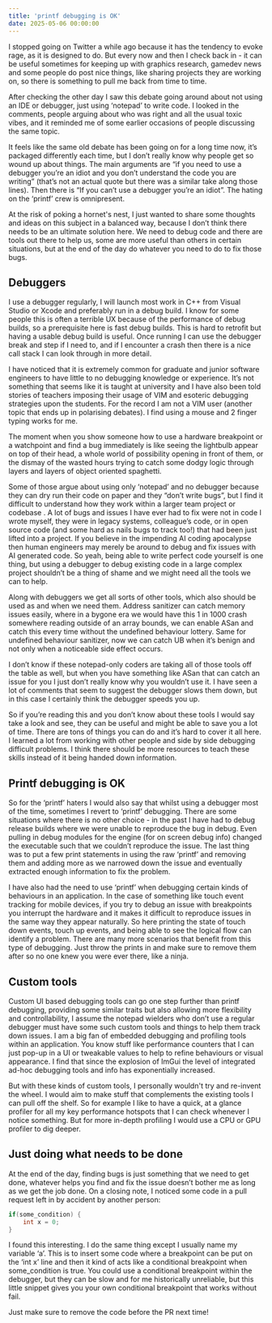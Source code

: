 ```yaml
---
title: 'printf debugging is OK'
date: 2025-05-06 00:00:00
---
```


I stopped going on Twitter a while ago because it has the tendency to evoke rage, as it is designed to do. But every now and then I check back in - it can be useful sometimes for keeping up with graphics research, gamedev news and some people do post nice things, like sharing projects they are working on, so there is something to pull me back from time to time.

After checking the other day I saw this debate going around about not using an IDE or debugger, just using ‘notepad’ to write code. I looked in the comments, people arguing about who was right and all the usual toxic vibes, and it reminded me of some earlier occasions of people discussing the same topic.

It feels like the same old debate has been going on for a long time now, it’s packaged differently each time, but I don’t really know why people get so wound up about things. The main arguments are “if you need to use a debugger you’re an idiot and you don’t understand the code you are writing” (that’s not an actual quote but there was a similar take along those lines). Then there is “If you can’t use a debugger you’re an idiot”. The hating on the ‘printf’ crew is omnipresent.

At the risk of poking a hornet's nest, I just wanted to share some thoughts and ideas on this subject in a balanced way, because I don’t think there needs to be an ultimate solution here. We need to debug code and there are tools out there to help us, some are more useful than others in certain situations, but at the end of the day do whatever you need to do to fix those bugs.

## Debuggers

I use a debugger regularly, I will launch most work in C++ from Visual Studio or Xcode and preferably run in a debug build. I know for some people this is often a terrible UX because of the performance of debug builds, so a prerequisite here is fast debug builds. This is hard to retrofit but having a usable debug build is useful. Once running I can use the debugger break and step if I need to, and if I encounter a crash then there is a nice call stack I can look through in more detail.

I have noticed that it is extremely common for graduate and junior software engineers to have little to no debugging knowledge or experience. It’s not something that seems like it is taught at university and I have also been told stories of teachers imposing their usage of VIM and esoteric debugging strategies upon the students. For the record I am not a VIM user (another topic that ends up in polarising debates). I find using a mouse and 2 finger typing works for me.

The moment when you show someone how to use a hardware breakpoint or a watchpoint and find a bug immediately is like seeing the lightbulb appear on top of their head, a whole world of possibility opening in front of them, or the dismay of the wasted hours trying to catch some dodgy logic through layers and layers of object oriented spaghetti.

Some of those argue about using only ‘notepad’ and no debugger because they can dry run their code on paper and they “don’t write bugs”, but I find it difficult to understand how they work within a larger team project or codebase . A lot of bugs and issues I have ever had to fix were not in code I wrote myself, they were in legacy systems, colleague’s code, or in open source code (and some hard as nails bugs to track too!) that had been just lifted into a project. If you believe in the impending AI coding apocalypse then human engineers may merely be around to debug and fix issues with AI generated code. So yeah, being able to write perfect code yourself is one thing, but using a debugger to debug existing code in a large complex project shouldn’t be a thing of shame and we might need all the tools we can to help.

Along with debuggers we get all sorts of other tools, which also should be used as and when we need them. Address sanitizer can catch memory issues easily, where in a bygone era we would have this 1 in 1000 crash somewhere reading outside of an array bounds, we can enable ASan and catch this every time without the undefined behaviour lottery. Same for undefined behaviour sanitizer, now we can catch UB when it’s benign and not only when a noticeable side effect occurs.

I don’t know if these notepad-only coders are taking all of those tools off the table as well, but when you have something like ASan that can catch an issue for you I just don’t really know why you wouldn’t use it. I have seen a lot of comments that seem to suggest the debugger slows them down, but in this case I certainly think the debugger speeds you up.

So if you’re reading this and you don’t know about these tools I would say take a look and see, they can be useful and might be able to save you a lot of time. There are tons of things you can do and it’s hard to cover it all here. I learned a lot from working with other people and side by side debugging difficult problems. I think there should be more resources to teach these skills instead of it being handed down information.

## Printf debugging is OK

So for the ‘printf’ haters I would also say that whilst using a debugger most of the time, sometimes I revert to ‘printf’ debugging. There are some situations where there is no other choice - in the past I have had to debug release builds where we were unable to reproduce the bug in debug. Even pulling in debug modules for the engine (for on screen debug info) changed the executable such that we couldn’t reproduce the issue. The last thing was to put a few print statements in using the raw ‘printf’ and removing them and adding more as we narrowed down the issue and eventually extracted enough information to fix the problem.

I have also had the need to use ‘printf’ when debugging certain kinds of behaviours in an application. In the case of something like touch event tracking for mobile devices, if you try to debug an issue with breakpoints you interrupt the hardware and it makes it difficult to reproduce issues in the same way they appear naturally. So here printing the state of touch down events, touch up events, and being able to see the logical flow can identify a problem. There are many more scenarios that benefit from this type of debugging. Just throw the prints in and make sure to remove them after so no one knew you were ever there, like a ninja.

## Custom tools

Custom UI based debugging tools can go one step further than printf debugging, providing some similar traits but also allowing more flexibility and controllability, I assume the notepad wielders who don’t use a regular debugger must have some such custom tools and things to help them track down issues. I am a big fan of embedded debugging and profiling tools within an application. You know stuff like performance counters that I can just pop-up in a UI or tweakable values to help to refine behaviours or visual appearance. I find that since the explosion of ImGui the level of integrated ad-hoc debugging tools and info has exponentially increased.

But with these kinds of custom tools, I personally wouldn't try and re-invent the wheel. I would aim to make stuff that complements the existing tools I can pull off the shelf. So for example I like to have a quick, at a glance profiler for all my key performance hotspots that I can check whenever I notice something. But for more in-depth profiling I would use a CPU or GPU profiler to dig deeper.

## Just doing what needs to be done

At the end of the day, finding bugs is just something that we need to get done, whatever helps you find and fix the issue doesn’t bother me as long as we get the job done. On a closing note, I noticed some code in a pull request left in by accident by another person:

```c++
if(some_condition) {
    int x = 0;
}
```

I found this interesting. I do the same thing except I usually name my variable ‘a’. This is to insert some code where a breakpoint can be put on the ‘int x’ line and then it kind of acts like a conditional breakpoint when some_condition is true. You could use a conditional breakpoint within the debugger, but they can be slow and for me historically unreliable, but this little snippet gives you your own conditional breakpoint that works without fail.

Just make sure to remove the code before the PR next time!
